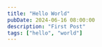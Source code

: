 ```yaml
---
title: "Hello World"
pubDate: 2024-06-16 08:00:00
description: "First Post"
tags: ["hello", "world"]
---
```

